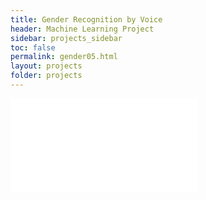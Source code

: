 ```yaml
---
title: Gender Recognition by Voice
header: Machine Learning Project
sidebar: projects_sidebar
toc: false
permalink: gender05.html
layout: projects
folder: projects
---
```

<head>
<script>
  function resize(obj) {
    obj.style.height = obj.contentWindow.document.body.scrollHeight + 0 + 'px';
  }
</script>
</head>

<iframe src="pages/projects/gender05_content.html"
        onload="resize(this)"
        frameborder="0"
        scrolling="no"/>
